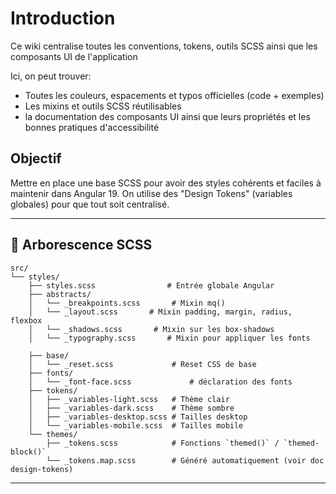 # Introduction

Ce wiki centralise toutes les conventions, tokens, outils SCSS ainsi que les composants UI de l'application

Ici, on peut trouver: 

- Toutes les couleurs, espacements et typos officielles (code + exemples) 
- Les mixins et outils SCSS réutilisables
- la documentation des composants UI ainsi que leurs propriétés et les bonnes pratiques d'accessibilité

## Objectif

Mettre en place une base SCSS pour avoir des styles cohérents et faciles à maintenir dans Angular 19. On utilise des "Design Tokens" (variables globales) pour que tout soit centralisé.

---

## 📁 Arborescence SCSS

```
src/
└── styles/
    ├── styles.scss                # Entrée globale Angular
    ├── abstracts/
    │   └── _breakpoints.scss       # Mixin mq()
    │   └── _layout.scss       # Mixin padding, margin, radius, flexbox
    │   └── _shadows.scss       # Mixin sur les box-shadows
    │   └── _typography.scss       # Mixin pour appliquer les fonts

    ├── base/
    │   └── _reset.scss             # Reset CSS de base
    ├── fonts/
    │   └── _font-face.scss             # déclaration des fonts
    ├── tokens/
    │   ├── _variables-light.scss   # Thème clair
    │   ├── _variables-dark.scss    # Thème sombre
    │   ├── _variables-desktop.scss # Tailles desktop
    │   └── _variables-mobile.scss  # Tailles mobile
    └── themes/
        ├── _tokens.scss            # Fonctions `themed()` / `themed-block()`
        └── _tokens.map.scss        # Généré automatiquement (voir doc design-tokens)
```

---
